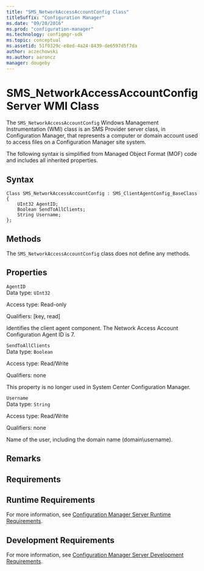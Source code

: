 ```yaml
---
title: "SMS_NetworkAccessAccountConfig Class"
titleSuffix: "Configuration Manager"
ms.date: "09/20/2016"
ms.prod: "configuration-manager"
ms.technology: configmgr-sdk
ms.topic: conceptual
ms.assetid: 51f0329c-e8ed-4a24-8439-de6597d5f7da
author: aczechowski
ms.author: aaroncz
manager: dougeby
---
```

# SMS_NetworkAccessAccountConfig Server WMI Class
The `SMS_NetworkAccessAccountConfig` Windows Management Instrumentation (WMI) class is an SMS Provider server class, in Configuration Manager, that represents a computer or domain account used to access files on a Configuration Manager site system.  

 The following syntax is simplified from Managed Object Format (MOF) code and includes all inherited properties.  

## Syntax  

```  
Class SMS_NetworkAccessAccountConfig : SMS_ClientAgentConfig_BaseClass  
{  
    UInt32 AgentID;  
    Boolean SendToAllClients;  
    String Username;  
};  
```  

## Methods  
 The `SMS_NetworkAccessAccountConfig` class does not define any methods.  

## Properties  
 `AgentID`  
 Data type: `UInt32`  

 Access type: Read-only  

 Qualifiers: [key, read]  

 Identifies the client agent component. The Network Access Account Configuration Agent ID is 7.  

 `SendToAllClients`  
 Data type: `Boolean`  

 Access type: Read/Write  

 Qualifiers: none  

 This property is no longer used in System Center Configuration Manager.  

 `Username`  
 Data type: `String`  

 Access type: Read/Write  

 Qualifiers: none  

 Name of the user, including the domain name (domain\username).  

## Remarks  

## Requirements  

## Runtime Requirements  
 For more information, see [Configuration Manager Server Runtime Requirements](../../../../../develop/core/reqs/server-runtime-requirements.md).  

## Development Requirements  
 For more information, see [Configuration Manager Server Development Requirements](../../../../../develop/core/reqs/server-development-requirements.md).
